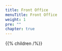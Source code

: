 ```yaml
---
title: Front Office
menuTitle: Front Office
weight: 1
pre: ""
chapter: true
---
```


{{% children /%}}
